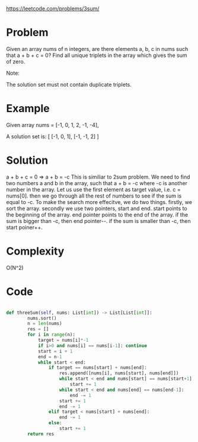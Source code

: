 https://leetcode.com/problems/3sum/


# Problem
Given an array nums of n integers, are there elements a, b, c in nums such that a + b + c = 0? Find all unique triplets in the array which gives the sum of zero.

Note:

The solution set must not contain duplicate triplets.

# Example
Given array nums = [-1, 0, 1, 2, -1, -4],

A solution set is:
[
  [-1, 0, 1],
  [-1, -1, 2]
]

# Solution
a + b + c = 0 => a + b = -c
This is similiar to 2sum problem.
We need to find two numbers a and b in the array, such that a + b = -c where -c is another number in the array.
Let us use the first element as target value, i.e. c = nums[0]. 
then we go through all the rest of numbers to see if the sum is equal to -c.
To make the search more effecitve, we do two things. firstly, we sort the array. secondly we use two pointers, start and end. start points to the beginning of the array.
end pointer points to the end of the array. 
if the sum is bigger than -c, then end pointer--. 
if the sum is smaller than -c, then start poiner++.


# Complexity
O(N^2)

# Code

```c++

```

```python
def threeSum(self, nums: List[int]) -> List[List[int]]:
        nums.sort()
        n = len(nums)
        res = []
        for i in range(n):
            target = nums[i]*-1
            if i>0 and nums[i] == nums[i-1]: continue
            start = i + 1
            end = n-1         
            while start < end:
                if target == nums[start] + nums[end]:
                    res.append([nums[i], nums[start], nums[end]])
                    while start < end and nums[start] == nums[start+1]:
                        start += 1
                    while start < end and nums[end] == nums[end-1]:
                        end -= 1
                    start += 1 
                    end -= 1
                elif target < nums[start] + nums[end]:
                    end -= 1
                else:
                    start += 1
        return res


```
